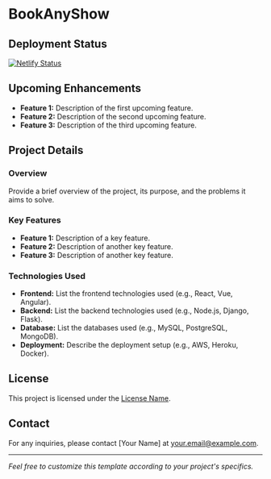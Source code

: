 # BookAnyShow

## Deployment Status
[![Netlify Status](https://api.netlify.com/api/v1/badges/8027a339-e68b-4e92-849c-1bd158b99250/deploy-status)](https://app.netlify.com/sites/mrinal-bookmyshow/deploys)

## Upcoming Enhancements
- **Feature 1:** Description of the first upcoming feature.
- **Feature 2:** Description of the second upcoming feature.
- **Feature 3:** Description of the third upcoming feature.

## Project Details
### Overview
Provide a brief overview of the project, its purpose, and the problems it aims to solve.

### Key Features
- **Feature 1:** Description of a key feature.
- **Feature 2:** Description of another key feature.
- **Feature 3:** Description of another key feature.

### Technologies Used
- **Frontend:** List the frontend technologies used (e.g., React, Vue, Angular).
- **Backend:** List the backend technologies used (e.g., Node.js, Django, Flask).
- **Database:** List the databases used (e.g., MySQL, PostgreSQL, MongoDB).
- **Deployment:** Describe the deployment setup (e.g., AWS, Heroku, Docker).

## License
This project is licensed under the [License Name](LICENSE).

## Contact
For any inquiries, please contact [Your Name] at [your.email@example.com](mailto:your.email@example.com).

---

*Feel free to customize this template according to your project's specifics.*
